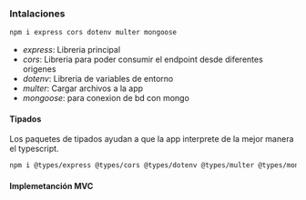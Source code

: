 

### Intalaciones
```bash
npm i express cors dotenv multer mongoose
```
- _express_: Libreria principal
- _cors_: Libreria para poder consumir el endpoint desde diferentes origenes
- _dotenv_: Libreria de variables de entorno
- _multer_: Cargar archivos a la app
- _mongoose_: para conexion de bd con mongo

#### __Tipados__
Los paquetes de tipados ayudan a que la app interprete de la mejor manera el typescript.
```bash
npm i @types/express @types/cors @types/dotenv @types/multer @types/mongoose -D
```

#### __Implemetanción MVC__
